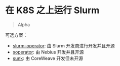 # 在 K8S 之上运行 Slurm

> Alpha

可选方案：
* [slurm-operator](https://github.com/SlinkyProject/slurm-operator): 由 Slurm 开发商进行开发并且开源
* [soperator](./soperator): 由 Nebius 开发并且开源
* [sunk](https://www.coreweave.com/blog/sunk-slurm-on-kubernetes-implementations): 由 CoreWeave 开发但未开源



